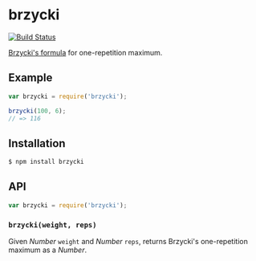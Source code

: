 # brzycki

[![Build Status][travis-svg]][travis]

[Brzycki's formula][1] for one-repetition maximum.

## Example

``` javascript
var brzycki = require('brzycki');

brzycki(100, 6);
// => 116
```

## Installation

``` bash
$ npm install brzycki
```

## API

``` javascript
var brzycki = require('brzycki');
```

### `brzycki(weight, reps)`

Given _Number_ `weight` and _Number_ `reps`, returns Brzycki's one-repetition
maximum as a _Number_.


   [1]: https://en.wikipedia.org/wiki/One-repetition_maximum#Brzycki
   [travis]: https://travis-ci.org/KenanY/brzycki
   [travis-svg]: https://img.shields.io/travis/KenanY/brzycki.svg
